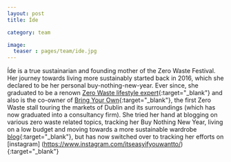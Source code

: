 ```yaml
---
layout: post
title: Íde

category: team

image:
  teaser : pages/team/ide.jpg
---
```


Íde is a true sustainarian and founding mother of the Zero Waste Festival. Her journey towards living more sustainably started back in 2016, which she declared to be her personal buy-nothing-new-year. Ever since, she graduated to be a renown [Zero Waste lifestyle expert](https://www.tipperarystar.ie/news/home/307930/lifestyle-expert-to-visit-cashel.html){:target="_blank"} and also is the co-owner of [Bring Your Own](https://www.facebook.com/bringyourowncontainers/){:target="_blank"}, the first Zero Waste stall touring the markets of Dublin and its surroundings (which has now graduated into a consultancy firm). She tried her hand at blogging on various zero waste related topics, tracking her Buy Nothing New Year, living on a low budget and moving towards a more sustainable wardrobe  [blog](http://blogota.weebly.com){:target="_blank"}, but has now switched over to tracking her efforts on [instagram] (https://www.instagram.com/itseasyifyouwantto/){:target="_blank"}
